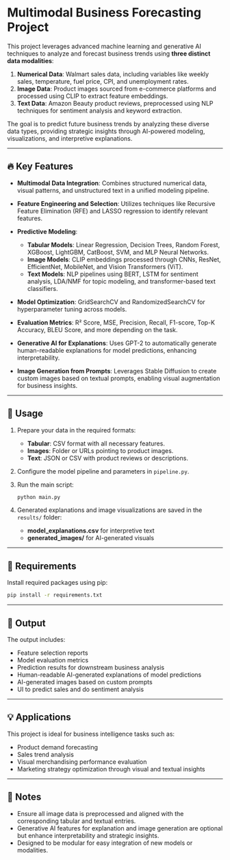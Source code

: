 # Multimodal Business Forecasting Project

This project leverages advanced machine learning and generative AI techniques to analyze and forecast business trends using **three distinct data modalities**:

1. **Numerical Data**: Walmart sales data, including variables like weekly sales, temperature, fuel price, CPI, and unemployment rates.
2. **Image Data**: Product images sourced from e-commerce platforms and processed using CLIP to extract feature embeddings.
3. **Text Data**: Amazon Beauty product reviews, preprocessed using NLP techniques for sentiment analysis and keyword extraction.

The goal is to predict future business trends by analyzing these diverse data types, providing strategic insights through AI-powered modeling, visualizations, and interpretive explanations.

---

## 🔥 **Key Features**

* **Multimodal Data Integration**: Combines structured numerical data, visual patterns, and unstructured text in a unified modeling pipeline.
* **Feature Engineering and Selection**: Utilizes techniques like Recursive Feature Elimination (RFE) and LASSO regression to identify relevant features.
* **Predictive Modeling**:

  * **Tabular Models**: Linear Regression, Decision Trees, Random Forest, XGBoost, LightGBM, CatBoost, SVM, and MLP Neural Networks.
  * **Image Models**: CLIP embeddings processed through CNNs, ResNet, EfficientNet, MobileNet, and Vision Transformers (ViT).
  * **Text Models**: NLP pipelines using BERT, LSTM for sentiment analysis, LDA/NMF for topic modeling, and transformer-based text classifiers.
* **Model Optimization**: GridSearchCV and RandomizedSearchCV for hyperparameter tuning across models.
* **Evaluation Metrics**: R² Score, MSE, Precision, Recall, F1-score, Top-K Accuracy, BLEU Score, and more depending on the task.
* **Generative AI for Explanations**: Uses GPT-2 to automatically generate human-readable explanations for model predictions, enhancing interpretability.
* **Image Generation from Prompts**: Leverages Stable Diffusion to create custom images based on textual prompts, enabling visual augmentation for business insights.

---

## 🚀 **Usage**

1. Prepare your data in the required formats:

   * **Tabular**: CSV format with all necessary features.
   * **Images**: Folder or URLs pointing to product images.
   * **Text**: JSON or CSV with product reviews or descriptions.

2. Configure the model pipeline and parameters in `pipeline.py`.

3. Run the main script:

   ```bash
   python main.py
   ```

4. Generated explanations and image visualizations are saved in the `results/` folder:

   * **model\_explanations.csv** for interpretive text
   * **generated\_images/** for AI-generated visuals

---

## 📌 **Requirements**

Install required packages using pip:

```bash
pip install -r requirements.txt
```

---

## 🎯 **Output**

The output includes:

* Feature selection reports
* Model evaluation metrics
* Prediction results for downstream business analysis
* Human-readable AI-generated explanations of model predictions
* AI-generated images based on custom prompts
* UI to predict sales and do sentiment analysis

---

## 💡 **Applications**

This project is ideal for business intelligence tasks such as:

* Product demand forecasting
* Sales trend analysis
* Visual merchandising performance evaluation
* Marketing strategy optimization through visual and textual insights

---

## 📝 **Notes**

* Ensure all image data is preprocessed and aligned with the corresponding tabular and textual entries.
* Generative AI features for explanation and image generation are optional but enhance interpretability and strategic insights.
* Designed to be modular for easy integration of new models or modalities.
